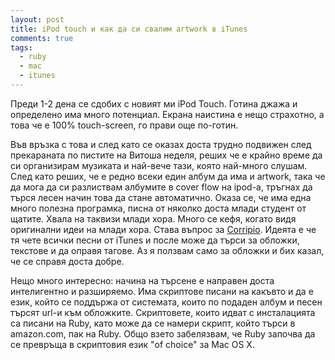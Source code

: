```yaml
---
layout: post
title: iPod touch и как да си свалим artwork в iTunes
comments: true
tags:
  - ruby
  - mac
  - itunes
---
```


Преди 1-2 дена се сдобих с новият ми iPod Touch. Готина джажа и определено има много потенциал. Екрана наистина е нещо страхотно, а това че е 100% touch-screen, го прави още по-готин.

Във връзка с това и след като се оказах доста трудно подвижен след прекараната по пистите на Витоша неделя, реших че е крайно време да си организирам музиката и най-вече тази, която най-много слушам. След като реших, че е редно всеки един албум да има и artwork, така че да мога да си разлиствам албумите в cover flow на ipod-a, тръгнах да търся лесен начин това да стане автоматично. Оказа се, че има една много полезна програмка, писна от няколко доста млади студент от щатите. Хвала на таквизи млади хора. Много се кефя, когато видя оригинални идеи на млади хора. Става въпрос за [Corripio](http://nclasssoftware.com/corripio). Идеята е че тя чете всички песни от iTunes и после може да търси за обложки, текстове и да оправя тагове. Аз я ползвам само за обложки и бих казал, че се справя доста добре.

Нещо много интересно: начина на търсене е направен доста интелигентно и разширяемо. Има скриптове писани на какъвто и да е език, който се поддържа от системата, които по подаден албум и песен търсят url-и към обложките. Скриптовете, които идват с инсталацията са писани на Ruby, като може да се намери скрипт, който търси в amazon.com, пак на Ruby. Общо взето забелязвам, че Ruby започва да се превръща в скриптовия език "of choice" за Mac OS X.

